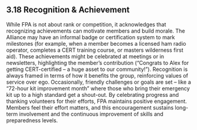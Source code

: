 ## 3.18 Recognition & Achievement

While FPA is not about rank or competition, it acknowledges that recognizing achievements can motivate members and build morale. The Alliance may have an informal badge or certification system to mark milestones (for example, when a member becomes a licensed ham radio operator, completes a CERT training course, or masters wilderness first aid). These achievements might be celebrated at meetings or in newsletters, highlighting the member’s contribution (“Congrats to Alex for getting CERT-certified – a huge asset to our community!”). Recognition is always framed in terms of how it benefits the group, reinforcing values of service over ego. Occasionally, friendly challenges or goals are set – like a “72-hour kit improvement month” where those who bring their emergency kit up to a high standard get a shout-out. By celebrating progress and thanking volunteers for their efforts, FPA maintains positive engagement. Members feel their effort matters, and this encouragement sustains long-term involvement and the continuous improvement of skills and preparedness levels.
